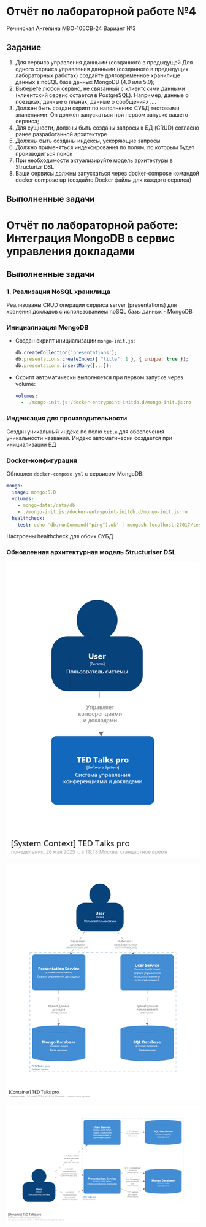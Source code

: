 # Отчёт по лабораторной работе №4

Речинская Ангелина М8О-106СВ-24 Вариант №3

## Задание

1. Для сервиса управления данными (созданного в предыдущей Для одного сервиса управления данными (созданного в предыдущих
лабораторных работах) создайте долговременное хранилище данных в noSQL
базе данных MongoDB (4.0 или 5.0);
2. Выберете любой сервис, не связанный с клиентскими данными (клиентский
сервис остается в PostgreSQL). Например, данные о поездках, данные о планах,
данные о сообщениях ….
3. Должен быть создан скрипт по наполнению СУБД тестовыми значениями. Он
должен запускаться при первом запуске вашего сервиса;
4. Для сущности, должны быть созданы запросы к БД (CRUD) согласно ранее
разработанной архитектуре
5. Должны быть созданы индексы, ускоряющие запросы
6. Должно применяться индексирования по полям, по которым будет
производиться поиск
7. При необходимости актуализируйте модель архитектуры в Structurizr DSL
8. Ваши сервисы должны запускаться через docker-compose командой docker
compose up (создайте Docker файлы для каждого сервиса)

## Выполненные задачи

# Отчёт по лабораторной работе: Интеграция MongoDB в сервис управления докладами

## Выполненные задачи

### 1. Реализация NoSQL хранилища
Реализованы CRUD операции сервиса server (presentations) для хранения докладов с использованием noSQL базы данных - MongoDB

### Инициализация MongoDB
- Создан скрипт инициализации `mongo-init.js`:
  ```javascript
  db.createCollection('presentations');
  db.presentations.createIndex({ "title": 1 }, { unique: true });
  db.presentations.insertMany([...]);
  ```
- Скрипт автоматически выполняется при первом запуске через volume:
  ```yaml
  volumes:
    - ./mongo-init.js:/docker-entrypoint-initdb.d/mongo-init.js:ro
  ```


### Индексация для производительности
Создан уникальный индекс по полю `title` для обеспечения уникальности названий. Индекс автоматически создается при инициализации БД

### Docker-конфигурация
Обновлен `docker-compose.yml` с сервисом MongoDB:
  ```yaml
  mongo:
    image: mongo:5.0
    volumes:
      - mongo-data:/data/db
      - ./mongo-init.js:/docker-entrypoint-initdb.d/mongo-init.js:ro
    healthcheck:
      test: echo 'db.runCommand("ping").ok' | mongosh localhost:27017/test --quiet
  ```
Настроены healthcheck для обоих СУБД


### Обновленная архитектурная модель Structuriser DSL

![context](images/structurizr-1-context.png)

![container](images/structurizr-1-container.png)

![dynamic](images/structurizr-1-dynamic.png)
